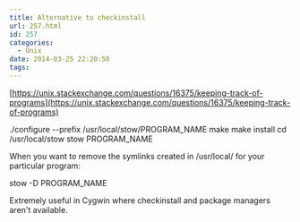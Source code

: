```yaml
---
title: Alternative to checkinstall
url: 257.html
id: 257
categories:
  - Unix
date: 2014-03-25 22:20:50
tags:
---
```


[https://unix.stackexchange.com/questions/16375/keeping-track-of-programs](https://unix.stackexchange.com/questions/16375/keeping-track-of-programs)

./configure --prefix /usr/local/stow/PROGRAM_NAME
make
make install
cd /usr/local/stow
stow PROGRAM_NAME

When you want to remove the symlinks created in /usr/local/ for your particular program:

stow -D PROGRAM_NAME

Extremely useful in Cygwin where checkinstall and package managers aren't available.